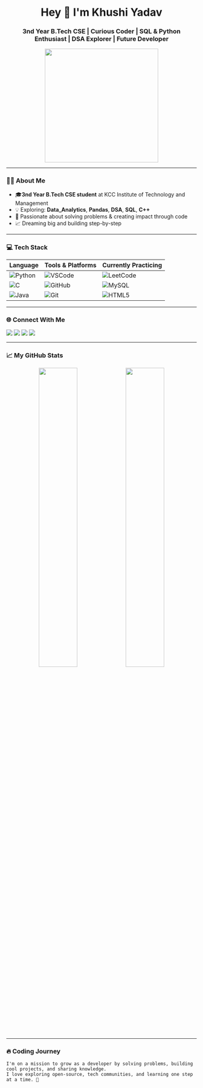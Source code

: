 <!-- WELCOME BANNER -->
<h1 align="center">Hey 👋 I'm Khushi Yadav</h1>
<h3 align="center">3nd Year B.Tech CSE | Curious Coder | SQL & Python Enthusiast | DSA Explorer | Future Developer</h3>

<p align="center">
 <img src="https://github.com/user-attachments/assets/2de0fdc4-4891-4f2a-90ed-179533f097fe
" width="300" />

</p>

---

### 👩‍💻 About Me

- 🎓**3nd Year B.Tech CSE student** at KCC Institute of Technology and Management
- 💡 Exploring: **Data_Analytics**, **Pandas**, **DSA**, **SQL**, **C++**
- 🚀 Passionate about solving problems & creating impact through code
- 📈 Dreaming big and building step-by-step

---

### 💻 Tech Stack

| Language | Tools & Platforms | Currently Practicing |
|---------|-------------------|----------------------|
| ![Python](https://img.shields.io/badge/Python-3776AB?style=flat&logo=python&logoColor=white) | ![VSCode](https://img.shields.io/badge/VS%20Code-007ACC?style=flat&logo=visual-studio-code&logoColor=white) | ![LeetCode](https://img.shields.io/badge/DSA-LeetCode-FFA116?style=flat&logo=LeetCode&logoColor=black) |
| ![C](https://img.shields.io/badge/C-00599C?style=flat&logo=c&logoColor=white) | ![GitHub](https://img.shields.io/badge/GitHub-181717?style=flat&logo=github&logoColor=white) | ![MySQL](https://img.shields.io/badge/SQL-MySQL-4479A1?style=flat&logo=mysql&logoColor=white) |
| ![Java](https://img.shields.io/badge/Java-ED8B00?style=flat&logo=java&logoColor=white) | ![Git](https://img.shields.io/badge/Git-F05032?style=flat&logo=git&logoColor=white) | ![HTML5](https://img.shields.io/badge/HTML5-E34F26?style=flat&logo=html5&logoColor=white) |

---

### 🌐 Connect With Me

<p align="left">
  <a href="mailto:kky957242@gmail.com"><img src="https://img.shields.io/badge/Gmail-D14836?style=flat&logo=gmail&logoColor=white"/></a>
  <a href="https://www.linkedin.com/in/khushi-yadav8757"><img src="https://img.shields.io/badge/LinkedIn-0077B5?style=flat&logo=linkedin&logoColor=white"/></a>
  <a href="https://leetcode.com/u/khushi_kyad/"><img src="https://img.shields.io/badge/LeetCode-FFA116?style=flat&logo=LeetCode&logoColor=black"/></a>
  <a href="https://twitter.com/KhushiYad6204"><img src="https://img.shields.io/badge/Twitter-1DA1F2?style=flat&logo=twitter&logoColor=white"/></a>
</p>

---

### 📈 My GitHub Stats

<p align="center">
  <img src="https://github-readme-stats.vercel.app/api?username=Khushi-yadav8757&show_icons=true&theme=tokyonight" width="45%"/>
  <img src="https://github-readme-stats.vercel.app/api/top-langs/?username=Khushi-yadav8757&layout=compact&theme=tokyonight" width="45%"/>
</p>

---

### 🔥 Coding Journey

```text
I'm on a mission to grow as a developer by solving problems, building cool projects, and sharing knowledge.
I love exploring open-source, tech communities, and learning one step at a time. 🚀
